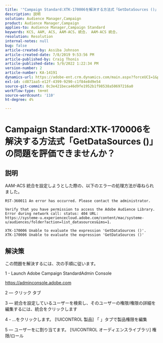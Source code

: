 ```yaml
---
title: '"Campaign Standard:XTK-170006を解決する方法式「GetDataSources ()」の問題を評価できません。」'
description: 説明
solution: Audience Manager,Campaign
product: Audience Manager,Campaign
applies-to: Audience Manager,Campaign Standard
keywords: KCS, AAM, ACS, AAM-ACS，統合， AAM-ACS 統合，
resolution: Resolution
internal-notes: null
bug: false
article-created-by: Assiba Johnson
article-created-date: 7/8/2019 9:53:56 PM
article-published-by: Craig Thonis
article-published-date: 5/9/2022 1:22:34 PM
version-number: 2
article-number: KA-14191
dynamics-url: https://adobe-ent.crm.dynamics.com/main.aspx?forceUCI=1&pagetype=entityrecord&etn=knowledgearticle&id=322eb0db-caa1-e911-a96a-000d3a34e213
exl-id: cd871aa5-e12f-4399-9290-c1f84e8d9e54
source-git-commit: 0c3e421beca46d9fe1952b1f98538a50697216a0
workflow-type: tm+mt
source-wordcount: '110'
ht-degree: 4%

---
```


# Campaign Standard:XTK-170006を解決する方法式「GetDataSources ()」の問題を評価できませんか？

## 説明


AAM-ACS 統合を設定しようとした際の、以下のエラーの処理方法が尋ねられました。


```
RST-360011 An error has occurred. Please contact the administrator.

Verify that you have permission to access the Adobe Audience Library. 
Error during network call: status: 404 URL: 
https://systeme-u.experiencecloud.adobe.com/content/mac/systeme-u/audiences/folder?action=list_datasources&ims=1.

XTK-170006 Unable to evaluate the expression 'GetDataSources ()'.
XTK-170006 Unable to evaluate the expression 'GetDataSources ()'
```

## 解決策


この問題を解決するには、次の手順に従います。



1 - Launch Adobe Campaign StandardAdmin Console

https://adminconsole.adobe.com

2 — クリック  タブ

3 — 統合を設定しているユーザーを検索し、そのユーザーの権限/権限の詳細を編集するには、統合をクリックします

4 - ...をクリックします。 [!UICONTROL 製品] 「 」タブで製品権限を編集

5 — ユーザーをに割り当てます。 [!UICONTROL オーディエンスライブラリ] 権限/ロール
